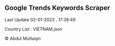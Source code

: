 

## Google Trends Keywords Scraper 
 
Last Update 02-01-2023 , 17:38:49

Country List :
VIETNAM.json



© Abdul Muttaqin 
